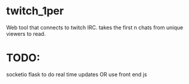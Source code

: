 # twitch_1per
Web tool that connects to twitch IRC. takes the first n chats from unique viewers to read. 


# TODO: 
socketio flask to do real time updates OR use front end js 

